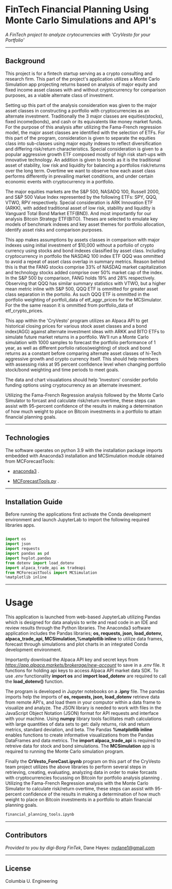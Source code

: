 # FinTech Financial Planning Using Monte Carlo Simulations and API's

*A FinTech project to analyze crytocurrencies with 'CryVesto for your Portfolio'*

---

## Background
This project is for a fintech startup serving as a crypto consulting and research firm. This part of the project's application utilizes a Monte Carlo Simulation app projecting returns based on analysis of major equity and fixed income asset classes with and without cryptocurrency for comparison purposes, as a viable alternate class of investment.   

Setting up this part of the analysis consideration was given to the major asset classes in constructing a portfolio with cryptocurrencies as an alternate investment. Traditionally the 3 major classes are equities(stocks), fixed income(bonds), and cash or its equivalents like money market funds. For the purpose of this analysis after utilizing the Fama-French regression model, the major asset classes are identified with the selection of ETFs. For this part of the program, consideration is given to separate the equities class into sub-classes using major equity indexes to reflect diversification and differing risk/return characteristics. Special consideration is given to a popular aggressive growth ETF composed mostly of high risk start-ups with innovative technology. An addition is given to bonds as it is the traditional asset of stability, low risk and liquidity for balancing a portfolios risk/returns over the long term. Overtime we want to observe how each asset class performs differently in prevailing market conditions, and under certain economic events with cryptocurrency in a portfolio. 

The major equities markets are the S&P 500, NASADQ 100, Russell 2000, and S&P 500 Value Index represented by the following ETFs: SPY, QQQ, VTWO, RPV respectively. Special consideration is ARK Innovation ETF (ARKK), with added traditional asset of low risk, stability and liquidity is Vanguard Total Bond Market ETF(BND). And most importantly for our analysis Bitcoin Strategy ETF(BITO). Theses are selected to emulate key models of benchmark indexes and key asset themes for portfolio allocation, identify asset risks and comparison purposes. 

This app makes assumptions by assets classes in comparison with major indexes using initial investment of $10,000 without a porfolio of crypto currency using stocks and bond indexes classified by asset class. Including cryptocurrency in portfolio the NASDAQ 100 index ETF QQQ was ommitted to avoid a repeat of asset class overlap in summary metrics. Reason behind this is that the FANG stocks comprise 33% of NASDAQ market capitalization and technology stocks added comprise over 50% market cap of the index. In the S&P 500 by comparison, FANG holds 19% and 28% respectively. Observing that QQQ has similar summary statistics with VTWO, but a higher mean metric inline with S&P 500, QQQ ETF is ommitted for greater asset class separation in the portolio. As such QQQ ETF is ommitted in the portfolio weighting of portfoli_data of etf_aggr_prices for the MCSimulator. For the the same reason it is ommitted from portfolio_data of etf_crypto_prices. 

This app within the 'CryVesto' program utilizes an Alpaca API to get historical closing prices for various stock asset classes and a bond index(AGG) against alternate investment ideas with ARKK and BITO ETFs to simulate future market returns in a portfolio. We’ll run a Monte Carlo simulation with 1000 samples to forecast the portfolio performance of 1 year, as well as different porfolio ratios(weighting) of stock and bond returns as a constant before comparing alternate asset classes of hi-Tech aggressive growth and crypto currency itself. This should help members with assessing risks at 95 percent confidence level when changing portfolio stock/bond weighting and time periods to meet goals.

The data and chart visualations should help 'Investors' consider porfolio funding options using cryptocurrency as an alternate invesment.  

Utilizing the Fama-French Regression analysis followed by the Monte Carlo Simulator to forcast and calculate risk/return overtime, these steps can assist with 95-percent confidence of the results in making a determination of how much weight to place on Bitcoin investments in a portfolio to attain financial planning goals.

---

## Technologies

The software operates on python 3.9 with the installation package imports embedded with Anaconda3 installation and MCSimulation module obtained from MCForecastTools:

* [anaconda3](https://docs.anaconda.com/anaconda/install/windows/e) .

* [MCForecastTools.py](https://cdn.inst-fs-pdx-prod.inscloudgate.net/e0e08ad7-c5b3-43c1-8e7c-e7efc5f1f39c/MCForecastTools.py?token=eyJhbGciOiJIUzUxMiIsInR5cCI6IkpXVCIsImtpZCI6ImNkbiJ9.eyJyZXNvdXJjZSI6Ii9lMGUwOGFkNy1jNWIzLTQzYzEtOGU3Yy1lN2VmYzVmMWYzOWMvTUNGb3JlY2FzdFRvb2xzLnB5IiwidGVuYW50IjoiY2FudmFzIiwidXNlcl9pZCI6IjE1MDQyMDAwMDAwMDAxODE0MiIsImlhdCI6MTY1MDgzNzk1OSwiZXhwIjoxNjUwOTI0MzU5fQ.VVAZTpXzX9mBx6vnKocyZoIxDBXzM4T-fZ3x9YAxzvjvID_OarmksBCAVMdjKJ8v8i_Ga8KoGLhBGqvfT44IoA&content_type=text%2Fx-python) .

---

## Installation Guide

Before running the applications first activate the Conda development environment and launch JupyterLab to import the following required libraries apps. 

```python libraries

import os
import json
import requests
import pandas as pd
import hvplot.pandas
from dotenv import load_dotenv
import alpaca_trade_api as tradeapi
from MCForecastTools import MCSimulation 
%matplotlib inline 
```

---
# Usage

This application is launched from web-based JupyterLab utilizing Pandas which is designed for data analysis to write and read code in an IDE and review results through the Python libraries. The Anaconda3 software application includes the Pandas libraries; **os, requests, json, load_dotenv, alpaca_trade_api, MCSimulation,%matplotlib inline** to utilize data frames, forecast through simulations and plot charts in an integrated Conda development environment. 

Importantly download the Alpaca API key and secret keys from *https://app.alpaca.markets/brokerage/new-account* to save in a *.env* file. It functions for holding api keys to access Alpaca API market data SDK. To use *.env* functionality **import os** and **import load_dotenv** are required to call the **load_dotenv()** function.

The program is developed in Jupyter notebooks on a **.ipny** file.  The pandas imports help the imports of **os, requests, json, load_dotenv** retrieve data from remote API's, and load them in your computor within a data frame to visualize and analyze. The JSON library is needed to work with files in the JavaScript Object Notation (JSON) format for API requests and interface with your machine. Using **numpy** library tools facilitates math calculations with large quantities of data sets to get: daily returns, risk and return metrics, standard deviation, and beta. The Pandas **%matplotlib inline** enables functions to create informative visualizations from the Pandas DataFrames and data metrics. The **import alpaca_trade_api** is required to retreive data for stock and bond simulations. The **MCSimulation** app is required to running the Monte Carlo simulation program.   

Finally the **CrVesto_ForeCast.ipynb**  program on this part of the CryVesto team project utilizes the above libraries to perform several steps in retrieving, creating, evaluating, analyzing data in order to make forcasts with cryptocurrencies focussing on Bitcoin for portfolio analysis planning . Utilizing the Fama-French Regression analysis with the Monte Carlo Simulator to calculate risk/return overtime, these steps can assist with 95-percent confidence of the results in making a determination of how much weight to place on Bitcoin investments in a portfolio to attain financial planning goals.   

```python
financial_planning_tools.ipynb
```
 

---

## Contributors

*Provided to you by digi-Borg FinTek*, 
Dane Hayes: nydane1@gmail.com

---

## License

Columbia U. Engineering